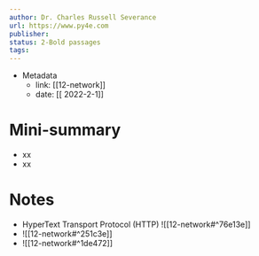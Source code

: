 ```yaml
---
author: Dr. Charles Russell Severance
url: https://www.py4e.com
publisher: 
status: 2-Bold passages
tags: 
---
```

- Metadata
	- link: [[12-network]]
	- date: [[ 2022-2-1]]
# Mini-summary
- xx
- xx
# Notes
- HyperText Transport Protocol (HTTP)
![[12-network#^76e13e]]
- ![[12-network#^251c3e]]
- ![[12-network#^1de472]]